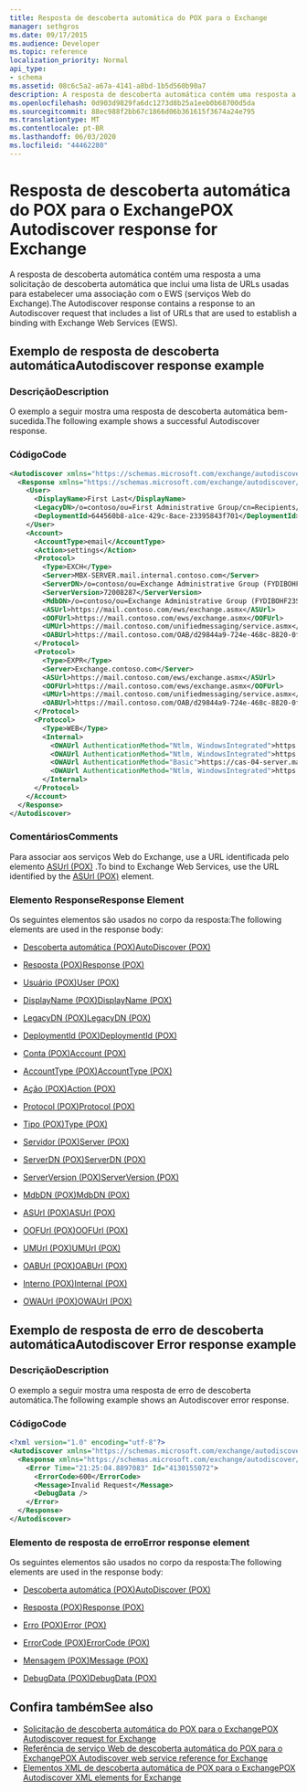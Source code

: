 ```yaml
---
title: Resposta de descoberta automática do POX para o Exchange
manager: sethgros
ms.date: 09/17/2015
ms.audience: Developer
ms.topic: reference
localization_priority: Normal
api_type:
- schema
ms.assetid: 08c6c5a2-a67a-4141-a8bd-1b5d560b90a7
description: A resposta de descoberta automática contém uma resposta a uma solicitação de descoberta automática que inclui uma lista de URLs usadas para estabelecer uma associação com o EWS (serviços Web do Exchange).
ms.openlocfilehash: 0d903d9829fa6dc1273d8b25a1eeb0b68700d5da
ms.sourcegitcommit: 88ec988f2bb67c1866d06b361615f3674a24e795
ms.translationtype: MT
ms.contentlocale: pt-BR
ms.lasthandoff: 06/03/2020
ms.locfileid: "44462280"
---
```

# <a name="pox-autodiscover-response-for-exchange"></a><span data-ttu-id="b8fb6-103">Resposta de descoberta automática do POX para o Exchange</span><span class="sxs-lookup"><span data-stu-id="b8fb6-103">POX Autodiscover response for Exchange</span></span>

<span data-ttu-id="b8fb6-104">A resposta de descoberta automática contém uma resposta a uma solicitação de descoberta automática que inclui uma lista de URLs usadas para estabelecer uma associação com o EWS (serviços Web do Exchange).</span><span class="sxs-lookup"><span data-stu-id="b8fb6-104">The Autodiscover response contains a response to an Autodiscover request that includes a list of URLs that are used to establish a binding with Exchange Web Services (EWS).</span></span>
  
## <a name="autodiscover-response-example"></a><span data-ttu-id="b8fb6-105">Exemplo de resposta de descoberta automática</span><span class="sxs-lookup"><span data-stu-id="b8fb6-105">Autodiscover response example</span></span>

### <a name="description"></a><span data-ttu-id="b8fb6-106">Descrição</span><span class="sxs-lookup"><span data-stu-id="b8fb6-106">Description</span></span>

<span data-ttu-id="b8fb6-107">O exemplo a seguir mostra uma resposta de descoberta automática bem-sucedida.</span><span class="sxs-lookup"><span data-stu-id="b8fb6-107">The following example shows a successful Autodiscover response.</span></span>
  
### <a name="code"></a><span data-ttu-id="b8fb6-108">Código</span><span class="sxs-lookup"><span data-stu-id="b8fb6-108">Code</span></span>

```XML
<Autodiscover xmlns="https://schemas.microsoft.com/exchange/autodiscover/responseschema/2006">
  <Response xmlns="https://schemas.microsoft.com/exchange/autodiscover/outlook/responseschema/2006a">
    <User>
      <DisplayName>First Last</DisplayName>
      <LegacyDN>/o=contoso/ou=First Administrative Group/cn=Recipients/cn=iuser885646</LegacyDN>
      <DeploymentId>644560b8-a1ce-429c-8ace-23395843f701</DeploymentId>
    </User>
    <Account>
      <AccountType>email</AccountType>
      <Action>settings</Action>
      <Protocol>
        <Type>EXCH</Type>
        <Server>MBX-SERVER.mail.internal.contoso.com</Server>
        <ServerDN>/o=contoso/ou=Exchange Administrative Group (FYDIBOHF23SPDLT)/cn=Configuration/cn=Servers/cn=MBX-SERVER</ServerDN>
        <ServerVersion>72008287</ServerVersion>
        <MdbDN>/o=contoso/ou=Exchange Administrative Group (FYDIBOHF23SPDLT)/cn=Configuration/cn=Servers/cn=MBX-SERVER/cn=Microsoft Private MDB</MdbDN>
        <ASUrl>https://mail.contoso.com/ews/exchange.asmx</ASUrl>
        <OOFUrl>https://mail.contoso.com/ews/exchange.asmx</OOFUrl>
        <UMUrl>https://mail.contoso.com/unifiedmessaging/service.asmx</UMUrl>
        <OABUrl>https://mail.contoso.com/OAB/d29844a9-724e-468c-8820-0f7b345b767b/</OABUrl>
      </Protocol>
      <Protocol>
        <Type>EXPR</Type>
        <Server>Exchange.contoso.com</Server>
        <ASUrl>https://mail.contoso.com/ews/exchange.asmx</ASUrl>
        <OOFUrl>https://mail.contoso.com/ews/exchange.asmx</OOFUrl>
        <UMUrl>https://mail.contoso.com/unifiedmessaging/service.asmx</UMUrl>
        <OABUrl>https://mail.contoso.com/OAB/d29844a9-724e-468c-8820-0f7b345b767b/</OABUrl>
      </Protocol>
      <Protocol>
        <Type>WEB</Type>
        <Internal>
          <OWAUrl AuthenticationMethod="Ntlm, WindowsIntegrated">https://cas-01-server.mail.internal.contoso.com/owa</OWAUrl>
          <OWAUrl AuthenticationMethod="Ntlm, WindowsIntegrated">https://cas-02-server.mail.internal.contoso.com/owa</OWAUrl>
          <OWAUrl AuthenticationMethod="Basic">https://cas-04-server.mail.internal.contoso.com/owa</OWAUrl>
          <OWAUrl AuthenticationMethod="Ntlm, WindowsIntegrated">https://cas-05-server.mail.internal.contoso.com/owa</OWAUrl>
        </Internal>
      </Protocol>
    </Account>
  </Response>
</Autodiscover>
```

### <a name="comments"></a><span data-ttu-id="b8fb6-109">Comentários</span><span class="sxs-lookup"><span data-stu-id="b8fb6-109">Comments</span></span>

<span data-ttu-id="b8fb6-110">Para associar aos serviços Web do Exchange, use a URL identificada pelo elemento [ASUrl (POX)](asurl-pox.md) .</span><span class="sxs-lookup"><span data-stu-id="b8fb6-110">To bind to Exchange Web Services, use the URL identified by the [ASUrl (POX)](asurl-pox.md) element.</span></span> 
  
### <a name="response-element"></a><span data-ttu-id="b8fb6-111">Elemento Response</span><span class="sxs-lookup"><span data-stu-id="b8fb6-111">Response Element</span></span>

<span data-ttu-id="b8fb6-112">Os seguintes elementos são usados no corpo da resposta:</span><span class="sxs-lookup"><span data-stu-id="b8fb6-112">The following elements are used in the response body:</span></span>
  
- [<span data-ttu-id="b8fb6-113">Descoberta automática (POX)</span><span class="sxs-lookup"><span data-stu-id="b8fb6-113">AutoDiscover (POX)</span></span>](autodiscover-pox.md)
    
- [<span data-ttu-id="b8fb6-114">Resposta (POX)</span><span class="sxs-lookup"><span data-stu-id="b8fb6-114">Response (POX)</span></span>](response-pox.md)
    
- [<span data-ttu-id="b8fb6-115">Usuário (POX)</span><span class="sxs-lookup"><span data-stu-id="b8fb6-115">User (POX)</span></span>](user-pox.md)
    
- [<span data-ttu-id="b8fb6-116">DisplayName (POX)</span><span class="sxs-lookup"><span data-stu-id="b8fb6-116">DisplayName (POX)</span></span>](displayname-pox.md)
    
- [<span data-ttu-id="b8fb6-117">LegacyDN (POX)</span><span class="sxs-lookup"><span data-stu-id="b8fb6-117">LegacyDN (POX)</span></span>](legacydn-pox.md)
    
- [<span data-ttu-id="b8fb6-118">DeploymentId (POX)</span><span class="sxs-lookup"><span data-stu-id="b8fb6-118">DeploymentId (POX)</span></span>](deploymentid-pox.md)
    
- [<span data-ttu-id="b8fb6-119">Conta (POX)</span><span class="sxs-lookup"><span data-stu-id="b8fb6-119">Account (POX)</span></span>](account-pox.md)
    
- [<span data-ttu-id="b8fb6-120">AccountType (POX)</span><span class="sxs-lookup"><span data-stu-id="b8fb6-120">AccountType (POX)</span></span>](accounttype-pox.md)
    
- [<span data-ttu-id="b8fb6-121">Ação (POX)</span><span class="sxs-lookup"><span data-stu-id="b8fb6-121">Action (POX)</span></span>](action-pox.md)
    
- [<span data-ttu-id="b8fb6-122">Protocol (POX)</span><span class="sxs-lookup"><span data-stu-id="b8fb6-122">Protocol (POX)</span></span>](protocol-pox.md)
    
- [<span data-ttu-id="b8fb6-123">Tipo (POX)</span><span class="sxs-lookup"><span data-stu-id="b8fb6-123">Type (POX)</span></span>](type-pox.md)
    
- [<span data-ttu-id="b8fb6-124">Servidor (POX)</span><span class="sxs-lookup"><span data-stu-id="b8fb6-124">Server (POX)</span></span>](server-pox.md)
    
- [<span data-ttu-id="b8fb6-125">ServerDN (POX)</span><span class="sxs-lookup"><span data-stu-id="b8fb6-125">ServerDN (POX)</span></span>](serverdn-pox.md)
    
- [<span data-ttu-id="b8fb6-126">ServerVersion (POX)</span><span class="sxs-lookup"><span data-stu-id="b8fb6-126">ServerVersion (POX)</span></span>](serverversion-pox.md)
    
- [<span data-ttu-id="b8fb6-127">MdbDN (POX)</span><span class="sxs-lookup"><span data-stu-id="b8fb6-127">MdbDN (POX)</span></span>](mdbdn-pox.md)
    
- [<span data-ttu-id="b8fb6-128">ASUrl (POX)</span><span class="sxs-lookup"><span data-stu-id="b8fb6-128">ASUrl (POX)</span></span>](asurl-pox.md)
    
- [<span data-ttu-id="b8fb6-129">OOFUrl (POX)</span><span class="sxs-lookup"><span data-stu-id="b8fb6-129">OOFUrl (POX)</span></span>](oofurl-pox.md)
    
- [<span data-ttu-id="b8fb6-130">UMUrl (POX)</span><span class="sxs-lookup"><span data-stu-id="b8fb6-130">UMUrl (POX)</span></span>](umurl-pox.md)
    
- [<span data-ttu-id="b8fb6-131">OABUrl (POX)</span><span class="sxs-lookup"><span data-stu-id="b8fb6-131">OABUrl (POX)</span></span>](oaburl-pox.md)
    
- [<span data-ttu-id="b8fb6-132">Interno (POX)</span><span class="sxs-lookup"><span data-stu-id="b8fb6-132">Internal (POX)</span></span>](internal-pox.md)
    
- [<span data-ttu-id="b8fb6-133">OWAUrl (POX)</span><span class="sxs-lookup"><span data-stu-id="b8fb6-133">OWAUrl (POX)</span></span>](owaurl-pox.md)
    
## <a name="autodiscover-error-response-example"></a><span data-ttu-id="b8fb6-134">Exemplo de resposta de erro de descoberta automática</span><span class="sxs-lookup"><span data-stu-id="b8fb6-134">Autodiscover Error response example</span></span>

### <a name="description"></a><span data-ttu-id="b8fb6-135">Descrição</span><span class="sxs-lookup"><span data-stu-id="b8fb6-135">Description</span></span>

<span data-ttu-id="b8fb6-136">O exemplo a seguir mostra uma resposta de erro de descoberta automática.</span><span class="sxs-lookup"><span data-stu-id="b8fb6-136">The following example shows an Autodiscover error response.</span></span>
  
### <a name="code"></a><span data-ttu-id="b8fb6-137">Código</span><span class="sxs-lookup"><span data-stu-id="b8fb6-137">Code</span></span>

```XML
<?xml version="1.0" encoding="utf-8"?>
<Autodiscover xmlns="https://schemas.microsoft.com/exchange/autodiscover/responseschema/2006">
  <Response xmlns="https://schemas.microsoft.com/exchange/autodiscover/responseschema/2006">
    <Error Time="21:25:04.8897083" Id="4130155072">
      <ErrorCode>600</ErrorCode>
      <Message>Invalid Request</Message>
      <DebugData />
    </Error>
  </Response>
</Autodiscover>
```

### <a name="error-response-element"></a><span data-ttu-id="b8fb6-138">Elemento de resposta de erro</span><span class="sxs-lookup"><span data-stu-id="b8fb6-138">Error response element</span></span>

<span data-ttu-id="b8fb6-139">Os seguintes elementos são usados no corpo da resposta:</span><span class="sxs-lookup"><span data-stu-id="b8fb6-139">The following elements are used in the response body:</span></span>
  
- [<span data-ttu-id="b8fb6-140">Descoberta automática (POX)</span><span class="sxs-lookup"><span data-stu-id="b8fb6-140">AutoDiscover (POX)</span></span>](autodiscover-pox.md)
    
- [<span data-ttu-id="b8fb6-141">Resposta (POX)</span><span class="sxs-lookup"><span data-stu-id="b8fb6-141">Response (POX)</span></span>](response-pox.md)
    
- [<span data-ttu-id="b8fb6-142">Erro (POX)</span><span class="sxs-lookup"><span data-stu-id="b8fb6-142">Error (POX)</span></span>](error-pox.md)
    
- [<span data-ttu-id="b8fb6-143">ErrorCode (POX)</span><span class="sxs-lookup"><span data-stu-id="b8fb6-143">ErrorCode (POX)</span></span>](errorcode-pox.md)
    
- [<span data-ttu-id="b8fb6-144">Mensagem (POX)</span><span class="sxs-lookup"><span data-stu-id="b8fb6-144">Message (POX)</span></span>](message-pox.md)
    
- [<span data-ttu-id="b8fb6-145">DebugData (POX)</span><span class="sxs-lookup"><span data-stu-id="b8fb6-145">DebugData (POX)</span></span>](debugdata-pox.md)
    
## <a name="see-also"></a><span data-ttu-id="b8fb6-146">Confira também</span><span class="sxs-lookup"><span data-stu-id="b8fb6-146">See also</span></span>

- [<span data-ttu-id="b8fb6-147">Solicitação de descoberta automática do POX para o Exchange</span><span class="sxs-lookup"><span data-stu-id="b8fb6-147">POX Autodiscover request for Exchange</span></span>](pox-autodiscover-request-for-exchange.md)
- [<span data-ttu-id="b8fb6-148">Referência de serviço Web de descoberta automática do POX para o Exchange</span><span class="sxs-lookup"><span data-stu-id="b8fb6-148">POX Autodiscover web service reference for Exchange</span></span>](pox-autodiscover-web-service-reference-for-exchange.md) 
- [<span data-ttu-id="b8fb6-149">Elementos XML de descoberta automática de POX para o Exchange</span><span class="sxs-lookup"><span data-stu-id="b8fb6-149">POX Autodiscover XML elements for Exchange</span></span>](pox-autodiscover-xml-elements-for-exchange.md)

